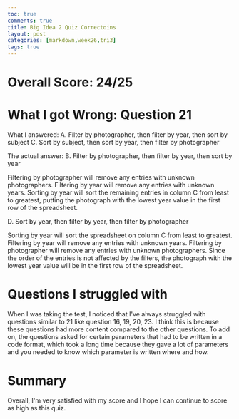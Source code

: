 ```yaml
---
toc: true
comments: true
title: Big Idea 2 Quiz Correctoins
layout: post
categories: [markdown,week26,tri3]
tags: true
---
```


# Overall Score: 24/25

# What I got Wrong: Question 21

What I answered:
A. Filter by photographer, then filter by year, then sort by subject
C. Sort by subject, then sort by year, then filter by photographer

The actual answer:
B. Filter by photographer, then filter by year, then sort by year

Filtering by photographer will remove any entries with unknown photographers. Filtering by year will remove any entries with unknown years. Sorting by year will sort the remaining entries in column C from least to greatest, putting the photograph with the lowest year value in the first row of the spreadsheet.
 
D. Sort by year, then filter by year, then filter by photographer

Sorting by year will sort the spreadsheet on column C from least to greatest. Filtering by year will remove any entries with unknown years. Filtering by photographer will remove any entries with unknown photographers. Since the order of the entries is not affected by the filters, the photograph with the lowest year value will be in the first row of the spreadsheet.


# Questions I struggled with 

When I was taking the test, I noticed that I've always struggled with questions similar to 21 like question 16, 19, 20, 23. I think this is because these questions had more content compared to the other questions. To add on, the questions asked for certain parameters that had to be written in a code format, which took a long time because they gave a lot of parameters and you needed to know which parameter is written where and how.

# Summary

Overall, I'm very satisfied with my score and I hope I can continue to score as high as this quiz. 